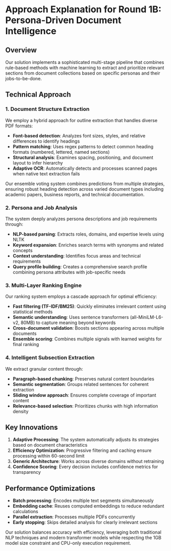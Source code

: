 # Approach Explanation for Round 1B: Persona-Driven Document Intelligence

## Overview

Our solution implements a sophisticated multi-stage pipeline that combines rule-based methods with machine learning to extract and prioritize relevant sections from document collections based on specific personas and their jobs-to-be-done.

## Technical Approach

### 1. Document Structure Extraction
We employ a hybrid approach for outline extraction that handles diverse PDF formats:
- **Font-based detection**: Analyzes font sizes, styles, and relative differences to identify headings
- **Pattern matching**: Uses regex patterns to detect common heading formats (numbered, lettered, named sections)
- **Structural analysis**: Examines spacing, positioning, and document layout to infer hierarchy
- **Adaptive OCR**: Automatically detects and processes scanned pages when native text extraction fails

Our ensemble voting system combines predictions from multiple strategies, ensuring robust heading detection across varied document types including academic papers, business reports, and technical documentation.

### 2. Persona and Job Analysis
The system deeply analyzes persona descriptions and job requirements through:
- **NLP-based parsing**: Extracts roles, domains, and expertise levels using NLTK
- **Keyword expansion**: Enriches search terms with synonyms and related concepts
- **Context understanding**: Identifies focus areas and technical requirements
- **Query profile building**: Creates a comprehensive search profile combining persona attributes with job-specific needs

### 3. Multi-Layer Ranking Engine
Our ranking system employs a cascade approach for optimal efficiency:
- **Fast filtering (TF-IDF/BM25)**: Quickly eliminates irrelevant content using statistical methods
- **Semantic understanding**: Uses sentence transformers (all-MiniLM-L6-v2, 80MB) to capture meaning beyond keywords
- **Cross-document validation**: Boosts sections appearing across multiple documents
- **Ensemble scoring**: Combines multiple signals with learned weights for final ranking

### 4. Intelligent Subsection Extraction
We extract granular content through:
- **Paragraph-based chunking**: Preserves natural content boundaries
- **Semantic segmentation**: Groups related sentences for coherent extraction
- **Sliding window approach**: Ensures complete coverage of important content
- **Relevance-based selection**: Prioritizes chunks with high information density

## Key Innovations

1. **Adaptive Processing**: The system automatically adjusts its strategies based on document characteristics
2. **Efficiency Optimization**: Progressive filtering and caching ensure processing within 60-second limit
3. **Generic Architecture**: Works across diverse domains without retraining
4. **Confidence Scoring**: Every decision includes confidence metrics for transparency

## Performance Optimizations

- **Batch processing**: Encodes multiple text segments simultaneously
- **Embedding cache**: Reuses computed embeddings to reduce redundant calculations
- **Parallel extraction**: Processes multiple PDFs concurrently
- **Early stopping**: Skips detailed analysis for clearly irrelevant sections

Our solution balances accuracy with efficiency, leveraging both traditional NLP techniques and modern transformer models while respecting the 1GB model size constraint and CPU-only execution requirement.